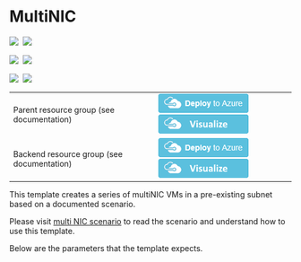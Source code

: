 # MultiNIC

<IMG SRC="https://azbotstorage.blob.core.windows.net/badges/11-MultiNIC/PublicLastTestDate.svg" />&nbsp;
<IMG SRC="https://azbotstorage.blob.core.windows.net/badges/11-MultiNIC/PublicDeployment.svg" />&nbsp;

<IMG SRC="https://azbotstorage.blob.core.windows.net/badges/11-MultiNIC/FairfaxLastTestDate.svg" />&nbsp;
<IMG SRC="https://azbotstorage.blob.core.windows.net/badges/11-MultiNIC/FairfaxDeployment.svg" />&nbsp;

<IMG SRC="https://azbotstorage.blob.core.windows.net/badges/11-MultiNIC/BestPracticeResult.svg" />&nbsp;
<IMG SRC="https://azbotstorage.blob.core.windows.net/badges/11-MultiNIC/CredScanResult.svg" />&nbsp;

<table><tr><td>Parent resource group (see documentation)</td>
<td>
<a href="https://portal.azure.com/#create/Microsoft.Template/uri/https%3A%2F%2Fraw.githubusercontent.com%2FAzure%2Fazure-quickstart-templates%2Fmaster%2FIaaS-Story%2F11-MultiNIC%2Fprerequisites.json" target="_blank"><img src="https://raw.githubusercontent.com/Azure/azure-quickstart-templates/master/1-CONTRIBUTION-GUIDE/images/deploytoazure.png"/></a>
<a href="http://armviz.io/#/?load=https%3A%2F%2Fraw.githubusercontent.com%2FAzure%2Fazure-quickstart-templates%2Fmaster%2FIaaS-Story%2F11-MultiNIC%2Fprerequisites.json" target="_blank"><img src="https://raw.githubusercontent.com/Azure/azure-quickstart-templates/master/1-CONTRIBUTION-GUIDE/images/visualizebutton.png"/></a>
</td></tr>
<tr><td>Backend resource group (see documentation)</td>
<td>
<a href="https://portal.azure.com/#create/Microsoft.Template/uri/https%3A%2F%2Fraw.githubusercontent.com%2FAzure%2Fazure-quickstart-templates%2Fmaster%2FIaaS-Story%2F11-MultiNIC%2Fazuredeploy.json" target="_blank"><img src="https://raw.githubusercontent.com/Azure/azure-quickstart-templates/master/1-CONTRIBUTION-GUIDE/images/deploytoazure.png"/></a>
<a href="http://armviz.io/#/?load=https%3A%2F%2Fraw.githubusercontent.com%2FAzure%2Fazure-quickstart-templates%2Fmaster%2FIaaS-Story%2F11-MultiNIC%2Fazuredeploy.json" target="_blank"><img src="https://raw.githubusercontent.com/Azure/azure-quickstart-templates/master/1-CONTRIBUTION-GUIDE/images/visualizebutton.png"/></a>
</td></tr></table>

This template creates a series of multiNIC VMs in a pre-existing subnet based on a documented scenario.

Please visit [multi NIC scenario](https://azure.microsoft.com/documentation/articles/virtual-network-deploy-multinic-arm-template/) to read the scenario and understand how to use this template.

Below are the parameters that the template expects.
